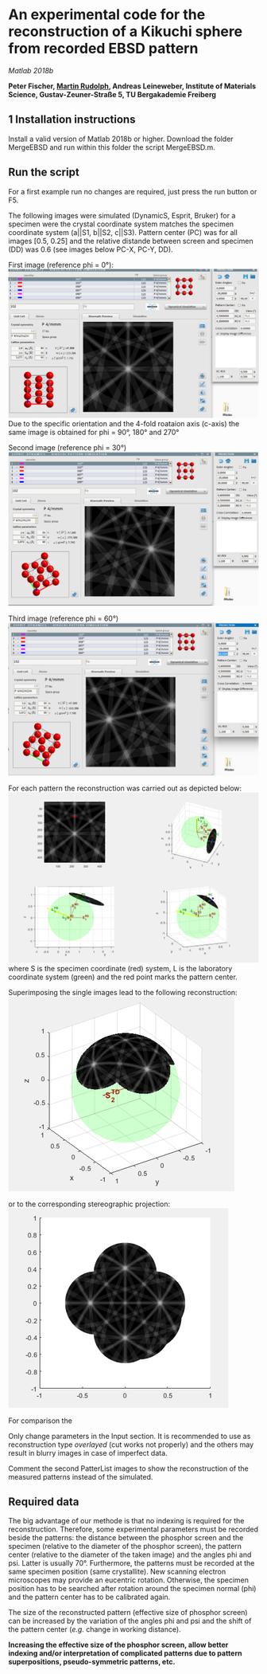 # An experimental code for the reconstruction of a Kikuchi sphere from recorded EBSD pattern
_Matlab 2018b_


**Peter Fischer, [Martin Rudolph](mailto:m.s.rudolph@outlook.com), Andreas Leineweber, Institute of Materials Science, Gustav-Zeuner-Straße 5, TU Bergakademie Freiberg**

## 1 Installation instructions
Install a valid version of Matlab 2018b or higher. Download the folder MergeEBSD and run within this folder the script MergeEBSD.m.

## Run the script
For a first example run no changes are required, just press the run button or F5.

The following images were simulated (DynamicS, Esprit, Bruker) for a specimen were the crystal coordinate system matches the specimen coordinate system (a||S1, b||S2, c||S3). Pattern center (PC) was for all images [0.5, 0.25] and the relative distande between screen and specimen (DD) was 0.6 (see images below PC-X, PC-Y, DD).

First image (reference phi = 0°):
![Simulated_0](/Pictures/Test_0.PNG)
Due to the specific orientation and the 4-fold roataion axis (c-axis) the same image is obtained for phi = 90°, 180° and 270°

Second image (reference phi = 30°)
![Simulated_30](/Pictures/Test_30.PNG)

Third image (reference phi = 60°)
![Simulated_60](/Pictures/Test_60.PNG)

For each pattern the reconstruction was carried out as depicted below:
![Simulated_30](/Pictures/ProjectionSimulated.PNG)
where S is the specimen coordinate (red) system, L is the laboratory coordinate system (green) and the red point marks the pattern center.

Superimposing the single images lead to the following reconstruction:
![Simulated_30](/Pictures/SphereSimulated.PNG)


or to the corresponding stereographic projection:
![Simulated_30](/Pictures/StereoSimulated.PNG)

For comparison the 


Only change parameters in the Input section. 
It is recommended to use as reconstruction type _overlayed_ (cut works not properly) and the others may result in blurry images in case of imperfect data.

Comment the second PatterList images to show the reconstruction of the measured patterns instead of the simulated.


## Required data
The big advantage of our methode is that no indexing is required for the reconstruction. 
Therefore, some experimental parameters must be recorded beside the patterns: the distance between the phosphor screen and the specimen (relative to the diameter of the phosphor screen), the pattern center (relative to the diameter of the taken image) and the angles phi and psi. Latter is usually 70°.
Furthermore, the patterns must be recorded at the same specimen position (same crystallite). 
New scanning electron microscopes may provide an eucentric rotation.
Otherwise, the specimen position has to be searched after rotation around the specimen normal (phi) and the pattern center has to be calibrated again.

The size of the reconstructed pattern (effective size of phosphor screen) can be increased by the variation of the angles phi and psi and the shift of the pattern center (_e.g._ change in working distance).

**Increasing the effective size of the phosphor screen, allow better indexing and/or interpretation of complicated patterns due to pattern superpositions, pseudo-symmetric patterns, etc.**


